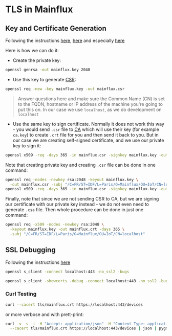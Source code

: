 # TLS in Mainflux

## Key and Certificate Generation
Following the instructions [here](https://help.github.com/enterprise/11.10.340/admin/articles/using-self-signed-ssl-certificates/), [here](http://uwsgi-docs.readthedocs.io/en/latest/HTTPS.html) and especially [here](http://www.shellhacks.com/en/HowTo-Create-CSR-using-OpenSSL-Without-Prompt-Non-Interactive)

Here is how we can do it:

- Create the private key:
```bash
openssl genrsa -out mainflux.key 2048
```

- Use this key to generate [CSR](https://en.wikipedia.org/wiki/Certificate_signing_request):
```bash
openssl req -new -key mainflux.key -out mainflux.csr
```
> Answer questions here and make sure the Common Name (CN) is set to the FQDN, hostname or IP address of the machine you're going to put this on. In our case we use `localhost`, as we do development on `localhost`

- Use the same key to sign certificate. Normally it does not work this way - you would send `.csr` file to [CA](https://en.wikipedia.org/wiki/Certificate_authority) which will use their key (for example `ca.key`) to create `.crt` file for you and then send it back to you.
But in our case we are creating self-signed certificate, and we use our private key to sign it:
```bash
openssl x509 -req -days 365 -in mainflux.csr -signkey mainflux.key -out mainflux.crt
```

Note that creating private key and creating `.csr` file can be done in one command:
```bash
openssl req -nodes -newkey rsa:2048 -keyout mainflux.key \
  -out mainflux.csr -subj "/C=FR/ST=IDF/L=Paris/O=Mainflux/OU=IoT/CN=localhost"
openssl x509 -req -days 365 -in mainflux.csr -signkey mainflux.key -out mainflux.crt
```

Finally, note that since we are not sending CSR to CA, but we are signing our certificate with our private key instead - we do not even need to generate `.csa` file. Then whole procedure can be done in just one command:
```bash
openssl req -x509 -nodes -newkey rsa:2048 \
  -keyout mainflux.key -out mainflux.crt -days 365 \
  -subj "/C=FR/ST=IDF/L=Paris/O=Mainflux/OU=IoT/CN=localhost"
```

## SSL Debugging
Following the instructions [here](https://www.kamailio.org/wiki/tutorials/tls/testing-and-debugging)
```bash
openssl s_client -connect localhost:443 -no_ssl2 -bugs
```

```bash
openssl s_client -showcerts -debug -connect localhost:443 -no_ssl2 -bugs
```

### Curl Testing
```bash
curl --cacert tls/mainflux.crt https://localhost:443/devices
```
or more verbose and with prett-print:
```bash
curl -v -s -i -H "Accept: application/json" -H "Content-Type: application/json" \
  --cacert tls/mainflux.crt https://localhost:443/devices | json | pygmentize -l json
```
